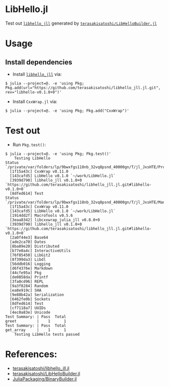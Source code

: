 # LibHello.jl

Test out [`libhello_jll`](https://github.com/terasakisatoshi/libhello_jll.jl) generated by [`terasakisatoshi/LibHelloBuilder.jl`](https://github.com/terasakisatoshi/LibHelloBuilder.jl)

# Usage

## Install dependencies

- Install [`libhello_jll`](https://github.com/terasakisatoshi/libhello_jll.jl) via:

```console
$ julia --project=@. -e 'using Pkg; Pkg.add(url="https://github.com/terasakisatoshi/libhello_jll.jl.git", rev="libhello-v0.1.0+0")'
```

- Install `CxxWrap.jl` via:

```console
$ julia --project=@. -e 'using Pkg; Pkg.add("CxxWrap")'
```

# Test out 

- Run `Pkg.test()`:

```console
$ julia --project=@. -e 'using Pkg; Pkg.test()'
    Testing LibHello
Status `/private/var/folders/lp/9bwxfgs118nb_32vq8psnd_40000gn/T/jl_JxsHTE/Project.toml`
  [1f15a43c] CxxWrap v0.11.0
  [143cafd5] LibHello v0.1.0 `~/work/LibHello.jl`
  [3939d790] libhello_jll v0.1.0+0 `https://github.com/terasakisatoshi/libhello_jll.jl.git#libhello-v0.1.0+0`
  [8dfed614] Test
Status `/private/var/folders/lp/9bwxfgs118nb_32vq8psnd_40000gn/T/jl_JxsHTE/Manifest.toml`
  [1f15a43c] CxxWrap v0.11.0
  [143cafd5] LibHello v0.1.0 `~/work/LibHello.jl`
  [1914dd2f] MacroTools v0.5.6
  [3eaa8342] libcxxwrap_julia_jll v0.8.0+0
  [3939d790] libhello_jll v0.1.0+0 `https://github.com/terasakisatoshi/libhello_jll.jl.git#libhello-v0.1.0+0`
  [2a0f44e3] Base64
  [ade2ca70] Dates
  [8ba89e20] Distributed
  [b77e0a4c] InteractiveUtils
  [76f85450] LibGit2
  [8f399da3] Libdl
  [56ddb016] Logging
  [d6f4376e] Markdown
  [44cfe95a] Pkg
  [de0858da] Printf
  [3fa0cd96] REPL
  [9a3f8284] Random
  [ea8e919c] SHA
  [9e88b42a] Serialization
  [6462fe0b] Sockets
  [8dfed614] Test
  [cf7118a7] UUIDs
  [4ec0a83e] Unicode
Test Summary: | Pass  Total
greet         |    1      1
Test Summary: | Pass  Total
get_array     |    1      1
    Testing LibHello tests passed
```

# References:

- [terasakisatoshi/libhello_jll.jl](https://github.com/terasakisatoshi/libhello_jll.jl)
- [terasakisatoshi/LibHelloBuilder.jl](https://github.com/terasakisatoshi/LibHelloBuilder.jl)
- [JuliaPackaging/BinaryBuilder.jl](https://github.com/JuliaPackaging/BinaryBuilder.jl)
